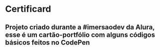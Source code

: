 # Certificard
## Projeto criado durante a #imersaodev da Alura, esse é um cartão-portfólio com alguns códigos básicos feitos no CodePen
